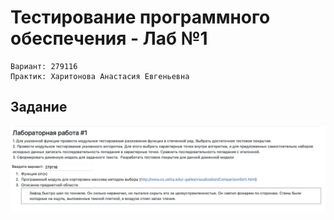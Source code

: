 # Тестирование программного обеспечения - Лаб №1
```
Вариант: 279116
Практик: Харитонова Анастасия Евгеньевна
```

## Задание
![](docs/var.png)